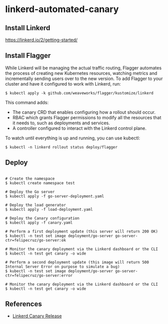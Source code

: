 # linkerd-automated-canary

## Install Linkerd
https://linkerd.io/2/getting-started/

## Install Flagger
While Linkerd will be managing the actual traffic routing, Flagger automates the process of creating new Kubernetes resources, watching metrics and incrementally sending users over to the new version. To add Flagger to your cluster and have it configured to work with Linkerd, run:

```shell
$ kubectl apply -k github.com/weaveworks/flagger/kustomize/linkerd
```

This command adds:

- The canary CRD that enables configuring how a rollout should occur.
- RBAC which grants Flagger permissions to modify all the resources that it needs to, such as deployments and services.
- A controller configured to interact with the Linkerd control plane.

To watch until everything is up and running, you can use kubectl:
```shell
$ kubectl -n linkerd rollout status deploy/flagger
```

## Deploy

```shell

# Create the namespace
$ kubectl create namespace test

# Deploy the Go server
$ kubectl apply -f go-server-deployment.yaml

# Deploy the load generator
$ kubectl apply -f load-deployment.yaml 

# Deploy the Canary configuration
$ kubectl apply -f canary.yaml

# Perform a first deployment update (this server will return 200 OK) 
$ kubectl -n test set image deployment/go-server go-server-ctr=felipecruz/go-server:ok

# Monitor the canary deployment via the Linkerd dashboard or the CLI
$ kubectl -n test get canary -o wide

# Perform a second deployment update (this image will return 500 Internal Server Error on purpose to simulate a bug)
$ kubectl -n test set image deployment/go-server go-server-ctr=felipecruz/go-server:error        

# Monitor the canary deployment via the Linkerd dashboard or the CLI
$ kubectl -n test get canary -o wide
```

## References

- [Linkerd Canary Release](https://linkerd.io/2/tasks/canary-release/)
